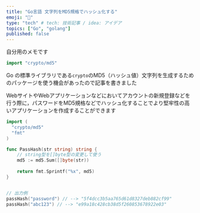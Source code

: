 ```yaml
---
title: "Go言語 文字列をMD5規格でハッシュ化する"
emoji: "🐡"
type: "tech" # tech: 技術記事 / idea: アイデア
topics: ["Go", "golang"]
published: false
---
```


自分用のメモです

```go
import "crypto/md5"
```
Go の標準ライブラリである`crypto`のMD5（ハッシュ値）文字列を生成するためのパッケージを使う機会があったので記事を書きました

WebサイトやWebアプリケーションなどにおいてアカウントの新規登録などを行う際に，パスワードをMD5規格などでハッシュ化することでより堅牢性の高いアプリケーションを作成することができます

```go
import (
  "crypto/md5"
  "fmt"
)

func PassHash(str string) string {
	// string型を[]byte型の変更して使う
    md5 := md5.Sum([]byte(str))
	
    return fmt.Sprintf("%x", md5)
}


// 出力例
passHash("password") // --> "5f4dcc3b5aa765d61d8327deb882cf99"
passHash("abc123") // --> "e99a18c428cb38d5f260853678922e03"
```
